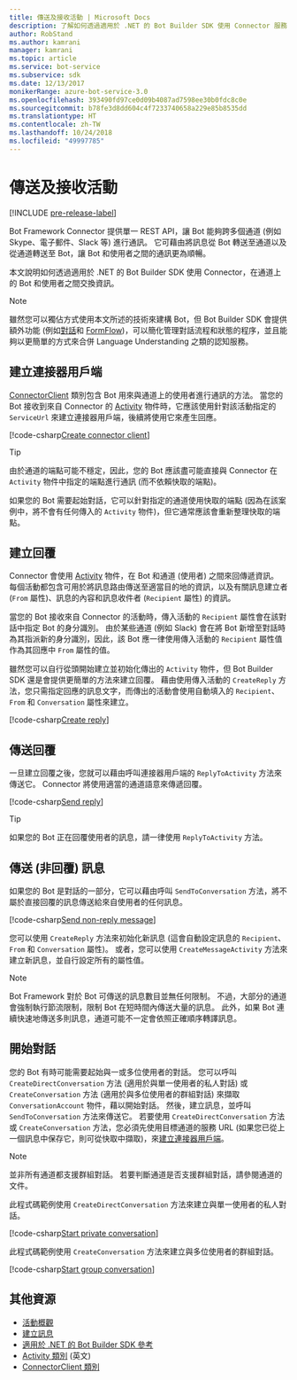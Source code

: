 ```yaml
---
title: 傳送及接收活動 | Microsoft Docs
description: 了解如何透過適用於 .NET 的 Bot Builder SDK 使用 Connector 服務，跨各種通道來與使用者交換資訊。
author: RobStand
ms.author: kamrani
manager: kamrani
ms.topic: article
ms.service: bot-service
ms.subservice: sdk
ms.date: 12/13/2017
monikerRange: azure-bot-service-3.0
ms.openlocfilehash: 393490fd97ce0d09b4087ad7598ee30b0fdc8c0e
ms.sourcegitcommit: b78fe3d8dd604c4f7233740658a229e85b8535dd
ms.translationtype: HT
ms.contentlocale: zh-TW
ms.lasthandoff: 10/24/2018
ms.locfileid: "49997785"
---
```

# <a name="send-and-receive-activities"></a>傳送及接收活動

[!INCLUDE [pre-release-label](../includes/pre-release-label-v3.md)]

Bot Framework Connector 提供單一 REST API，讓 Bot 能夠跨多個通道 (例如 Skype、電子郵件、Slack 等) 進行通訊。 它可藉由將訊息從 Bot 轉送至通道以及從通道轉送至 Bot，讓 Bot 和使用者之間的通訊更為順暢。 

本文說明如何透過適用於 .NET 的 Bot Builder SDK 使用 Connector，在通道上的 Bot 和使用者之間交換資訊。 

> [!NOTE]
> 雖然您可以獨佔方式使用本文所述的技術來建構 Bot，但 Bot Builder SDK 會提供額外功能 (例如[對話](bot-builder-dotnet-dialogs.md)和 [FormFlow](bot-builder-dotnet-formflow.md))，可以簡化管理對話流程和狀態的程序，並且能夠以更簡單的方式來合併 Language Understanding 之類的認知服務。

## <a name="create-a-connector-client"></a>建立連接器用戶端

[ConnectorClient][ConnectorClient] 類別包含 Bot 用來與通道上的使用者進行通訊的方法。 當您的 Bot 接收到來自 Connector 的 <a href="https://docs.botframework.com/en-us/csharp/builder/sdkreference/dc/d2f/class_microsoft_1_1_bot_1_1_connector_1_1_activity.html" target="_blank">Activity</a> 物件時，它應該使用針對該活動指定的 `ServiceUrl` 來建立連接器用戶端，後續將使用它來產生回應。 

[!code-csharp[Create connector client](../includes/code/dotnet-send-and-receive.cs#createConnectorClient)]

> [!TIP]
> 由於通道的端點可能不穩定，因此，您的 Bot 應該盡可能直接與 Connector 在 `Activity` 物件中指定的端點進行通訊 (而不依賴快取的端點)。 
>
> 如果您的 Bot 需要起始對話，它可以針對指定的通道使用快取的端點 (因為在該案例中，將不會有任何傳入的 `Activity` 物件)，但它通常應該會重新整理快取的端點。 

## <a id="create-reply"></a> 建立回覆

Connector 會使用 [Activity](bot-builder-dotnet-activities.md) 物件，在 Bot 和通道 (使用者) 之間來回傳遞資訊。 每個活動都包含可用於將訊息路由傳送至適當目的地的資訊，以及有關訊息建立者 (`From` 屬性)、訊息的內容和訊息收件者 (`Recipient` 屬性) 的資訊。

當您的 Bot 接收來自 Connector 的活動時，傳入活動的 `Recipient` 屬性會在該對話中指定 Bot 的身分識別。 由於某些通道 (例如 Slack) 會在將 Bot 新增至對話時為其指派新的身分識別，因此，該 Bot 應一律使用傳入活動的 `Recipient` 屬性值作為其回應中 `From` 屬性的值。

雖然您可以自行從頭開始建立並初始化傳出的 `Activity` 物件，但 Bot Builder SDK 還是會提供更簡單的方法來建立回覆。 藉由使用傳入活動的 `CreateReply` 方法，您只需指定回應的訊息文字，而傳出的活動會使用自動填入的 `Recipient`、`From` 和 `Conversation` 屬性來建立。

[!code-csharp[Create reply](../includes/code/dotnet-send-and-receive.cs#createReply)]

## <a name="send-a-reply"></a>傳送回覆

一旦建立回覆之後，您就可以藉由呼叫連接器用戶端的 `ReplyToActivity` 方法來傳送它。 Connector 將使用適當的通道語意來傳遞回覆。 

[!code-csharp[Send reply](../includes/code/dotnet-send-and-receive.cs#sendReply)]

> [!TIP]
> 如果您的 Bot 正在回覆使用者的訊息，請一律使用 `ReplyToActivity` 方法。

## <a name="send-a-non-reply-message"></a>傳送 (非回覆) 訊息 

如果您的 Bot 是對話的一部分，它可以藉由呼叫 `SendToConversation` 方法，將不屬於直接回覆的訊息傳送給來自使用者的任何訊息。 

[!code-csharp[Send non-reply message](../includes/code/dotnet-send-and-receive.cs#sendNonReplyMessage)]

您可以使用 `CreateReply` 方法來初始化新訊息 (這會自動設定訊息的 `Recipient`、`From` 和 `Conversation` 屬性)。 或者，您可以使用 `CreateMessageActivity` 方法來建立新訊息，並自行設定所有的屬性值。

> [!NOTE]
> Bot Framework 對於 Bot 可傳送的訊息數目並無任何限制。 不過，大部分的通道會強制執行節流限制，限制 Bot 在短時間內傳送大量的訊息。 此外，如果 Bot 連續快速地傳送多則訊息，通道可能不一定會依照正確順序轉譯訊息。

## <a name="start-a-conversation"></a>開始對話

您的 Bot 有時可能需要起始與一或多位使用者的對話。 您可以呼叫 `CreateDirectConversation` 方法 (適用於與單一使用者的私人對話) 或 `CreateConversation` 方法 (適用於與多位使用者的群組對話) 來擷取 `ConversationAccount` 物件，藉以開始對話。 然後，建立訊息，並呼叫 `SendToConversation` 方法來傳送它。 若要使用 `CreateDirectConversation` 方法或 `CreateConversation` 方法，您必須先使用目標通道的服務 URL (如果您已從上一個訊息中保存它，則可從快取中擷取)，來[建立連接器用戶端](#create-a-connector-client)。 

> [!NOTE]
> 並非所有通道都支援群組對話。 若要判斷通道是否支援群組對話，請參閱通道的文件。

此程式碼範例使用 `CreateDirectConversation` 方法來建立與單一使用者的私人對話。

[!code-csharp[Start private conversation](../includes/code/dotnet-send-and-receive.cs#startPrivateConversation)]

此程式碼範例使用 `CreateConversation` 方法來建立與多位使用者的群組對話。

[!code-csharp[Start group conversation](../includes/code/dotnet-send-and-receive.cs#startGroupConversation)]

## <a name="additional-resources"></a>其他資源

- [活動概觀](bot-builder-dotnet-activities.md)
- [建立訊息](bot-builder-dotnet-create-messages.md)
- <a href="/dotnet/api/?view=botbuilder-3.11.0" target="_blank">適用於 .NET 的 Bot Builder SDK 參考</a>
- <a href="https://docs.botframework.com/en-us/csharp/builder/sdkreference/dc/d2f/class_microsoft_1_1_bot_1_1_connector_1_1_activity.html" target="_blank">Activity 類別</a> \(英文\)
- <a href="/dotnet/api/microsoft.bot.connector.connectorclient" target="_blank">ConnectorClient 類別</a>

[ConnectorClient]: /dotnet/api/microsoft.bot.connector.connectorclient
